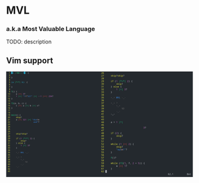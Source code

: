 # MVL
### a.k.a Most Valuable Language

TODO: description

## Vim support

![Alt text](vim_support/images/example.png)


